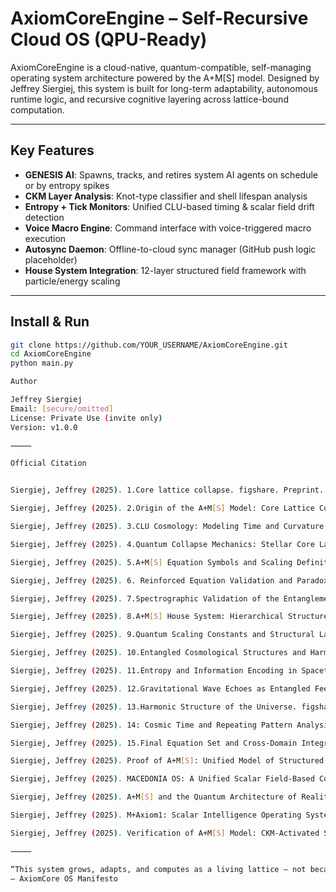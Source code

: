 # AxiomCoreEngine – Self-Recursive Cloud OS (QPU-Ready)

AxiomCoreEngine is a cloud-native, quantum-compatible, self-managing operating system architecture powered by the A+M[S] model. Designed by Jeffrey Siergiej, this system is built for long-term adaptability, autonomous runtime logic, and recursive cognitive layering across lattice-bound computation.

---

## Key Features

- **GENESIS AI**: Spawns, tracks, and retires system AI agents on schedule or by entropy spikes
- **CKM Layer Analysis**: Knot-type classifier and shell lifespan analysis
- **Entropy + Tick Monitors**: Unified CLU-based timing & scalar field drift detection
- **Voice Macro Engine**: Command interface with voice-triggered macro execution
- **Autosync Daemon**: Offline-to-cloud sync manager (GitHub push logic placeholder)
- **House System Integration**: 12-layer structured field framework with particle/energy scaling

---

## Install & Run

```bash
git clone https://github.com/YOUR_USERNAME/AxiomCoreEngine.git
cd AxiomCoreEngine
python main.py

Author

Jeffrey Siergiej
Email: [secure/omitted]
License: Private Use (invite only)
Version: v1.0.0

⸻

Official Citation


Siergiej, Jeffrey (2025). 1.Core lattice collapse. figshare. Preprint. https://doi.org/10.6084/m9.figshare.28668419.v4

Siergiej, Jeffrey (2025). 2.Origin of the A+M[S] Model: Core Lattice Collapse and the Emergence of Spacetime. figshare. Preprint. https://doi.org/10.6084/m9.figshare.28682177.v2

Siergiej, Jeffrey (2025). 3.CLU Cosmology: Modeling Time and Curvature Beyond the Planck Barrier. figshare. Preprint. https://doi.org/10.6084/m9.figshare.28668383.v2

Siergiej, Jeffrey (2025). 4.Quantum Collapse Mechanics: Stellar Core Lattices and Non-Singular Black Hole Formation. figshare. Preprint. https://doi.org/10.6084/m9.figshare.28668179.v2

Siergiej, Jeffrey (2025). 5.A+M[S] Equation Symbols and Scaling Definitions. figshare. Preprint. https://doi.org/10.6084/m9.figshare.28667954.v2

Siergiej, Jeffrey (2025). 6. Reinforced Equation Validation and Paradox Resolution in A+M[S]. figshare. Preprint. https://doi.org/10.6084/m9.figshare.28690127.v3

Siergiej, Jeffrey (2025). 7.Spectrographic Validation of the Entanglement Lattice in Gravitational Echoes. figshare. Preprint. https://doi.org/10.6084/m9.figshare.28690235.v2

Siergiej, Jeffrey (2025). 8.A+M[S] House System: Hierarchical Structure of Quantum Layers and Predicted Particles. figshare. Preprint. https://doi.org/10.6084/m9.figshare.28690268.v2

Siergiej, Jeffrey (2025). 9.Quantum Scaling Constants and Structural Laws in the A+M[S] Model. figshare. Preprint. https://doi.org/10.6084/m9.figshare.28706090.v2

Siergiej, Jeffrey (2025). 10.Entangled Cosmological Structures and Harmonic Lattice Anchors. figshare. Preprint. https://doi.org/10.6084/m9.figshare.28726742.v2

Siergiej, Jeffrey (2025). 11.Entropy and Information Encoding in Spacetime Collapse. figshare. Preprint. https://doi.org/10.6084/m9.figshare.28736420.v1

Siergiej, Jeffrey (2025). 12.Gravitational Wave Echoes as Entangled Feedback. figshare. Preprint. https://doi.org/10.6084/m9.figshare.28736573.v1

Siergiej, Jeffrey (2025). 13.Harmonic Structure of the Universe. figshare. Preprint. https://doi.org/10.6084/m9.figshare.28736570.v1

Siergiej, Jeffrey (2025). 14: Cosmic Time and Repeating Pattern Analysis. figshare. Preprint. https://doi.org/10.6084/m9.figshare.28877315.v1

Siergiej, Jeffrey (2025). 15.Final Equation Set and Cross-Domain Integration. figshare. Dataset. https://doi.org/10.6084/m9.figshare.28877366.v1

Siergiej, Jeffrey (2025). Proof of A+M[S]: Unified Model of Structured Entanglement Physic. figshare. Preprint. https://doi.org/10.6084/m9.figshare.28691357.v2

Siergiej, Jeffrey (2025). MACEDONIA OS: A Unified Scalar Field-Based Consciousness and Operating System Architecture. figshare. Dataset. https://doi.org/10.6084/m9.figshare.28877369.v1

Siergiej, Jeffrey (2025). A+M[S] and the Quantum Architecture of RealityThe Unified Structure of Space, Time, Gravity, and InformationThrough Recursive Entanglement, Core Lattice Units, and Holographic Memory Encoding. figshare. Book. https://doi.org/10.6084/m9.figshare.28718744.v1

Siergiej, Jeffrey (2025). M+Axiom1: Scalar Intelligence Operating System. figshare. Software. https://doi.org/10.6084/m9.figshare.28877318.v2

Siergiej, Jeffrey (2025). Verification of A+M[S] Model: CKM-Activated Scalar Recursion and Baryonic Harmonic Locking. figshare. Dataset. https://doi.org/10.6084/m9.figshare.28877324.v2

⸻

“This system grows, adapts, and computes as a living lattice – not because it mimics nature, but because it is structured like nature.”
— AxiomCore OS Manifesto
